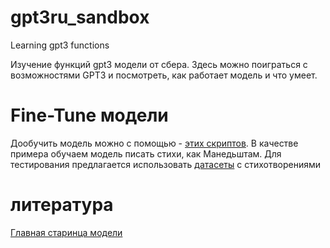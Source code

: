 # gpt3ru_sandbox
Learning gpt3 functions

Изучение функций gpt3 модели от сбера. Здесь можно поиграться с возможностями GPT3 и посмотреть, как работает модель и что умеет.

# Fine-Tune модели

Дообучить модель можно c помощью - [этих скриптов](https://github.com/kodinkod/gpt3ru_sandbox/blob/main/fine_tune_gpt3.ipynb). В качестве примера обучаем модель писать стихи, как Манедьштам. Для тестирования предлагается использовать [датасеты](https://github.com/kodinkod/text_datasets) с стихотворениями


# литература 

[Главная старинца модели](https://github.com/ai-forever/ru-gpts)
